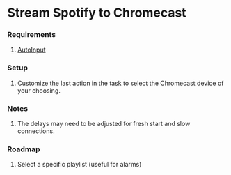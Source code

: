 # Stream Spotify to Chromecast

### Requirements
1. [AutoInput](https://play.google.com/store/apps/details?id=com.joaomgcd.autoinput)

### Setup
1. Customize the last action in the task to select the Chromecast device of your choosing.

### Notes
1. The delays may need to be adjusted for fresh start and slow connections.

### Roadmap
1. Select a specific playlist (useful for alarms)
